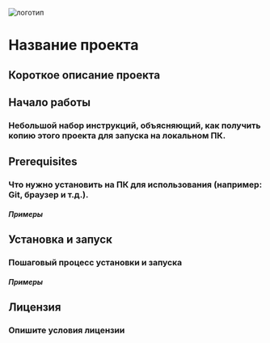 ![логотип](https://camo.githubusercontent.com/c6727c717cad1e4820481abb87524f90782445c5/68747470733a2f2f692e696d6775722e636f6d2f495a4f525769492e706e67)
# **Название проекта**
## Короткое описание проекта

## **Начало работы**
### Небольшой набор инструкций, объясняющий, как получить копию этого проекта для запуска на локальном ПК.

## **Prerequisites**
### Что нужно установить на ПК для использования (например: Git, браузер и т.д.).

##### Примеры
## **Установка и запуск**
### Пошаговый процесс установки и запуска

##### Примеры
## **Лицензия**
### Опишите условия лицензии